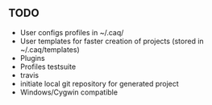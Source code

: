 TODO
----

 + User configs profiles in ~/.caq/
 + User templates for faster creation of projects (stored in ~/.caq/templates)
 + Plugins
 + Profiles testsuite
 + travis
 + initiate local git repository for generated project
 + Windows/Cygwin compatible
 